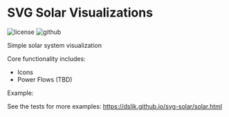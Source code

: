 SVG Solar Visualizations
==========

![license][license-img] ![github][github-img]

Simple solar system visualization

Core functionality includes:

* Icons
* Power Flows (TBD)

Example:

See the tests for more examples: https://dslik.github.io/svg-solar/solar.html

[license-img]: http://img.shields.io/badge/license-BSD-a0a060.svg?style=flat-square
[github-img]: https://img.shields.io/badge/github-dslik%2Fsvg--solar-a0a060.svg?style=flat-square

